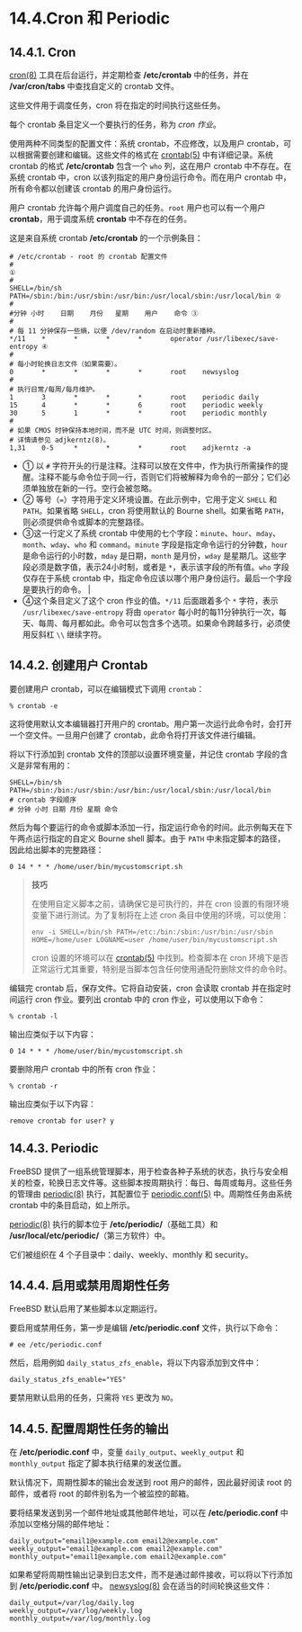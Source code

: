 # 14.4.Cron 和 Periodic

## 14.4.1. Cron

[cron(8)](https://man.freebsd.org/cgi/man.cgi?query=cron&sektion=8&format=html) 工具在后台运行，并定期检查 **/etc/crontab** 中的任务，并在 **/var/cron/tabs** 中查找自定义的 crontab 文件。

这些文件用于调度任务，cron 将在指定的时间执行这些任务。

每个 crontab 条目定义一个要执行的任务，称为 *cron 作业*。

使用两种不同类型的配置文件：系统 crontab，不应修改，以及用户 crontab，可以根据需要创建和编辑。这些文件的格式在 [crontab(5)](https://man.freebsd.org/cgi/man.cgi?query=crontab&sektion=5&format=html) 中有详细记录。系统 crontab 的格式 **/etc/crontab** 包含一个 `who` 列，这在用户 crontab 中不存在。在系统 crontab 中，cron 以该列指定的用户身份运行命令。而在用户 crontab 中，所有命令都以创建该 crontab 的用户身份运行。

用户 crontab 允许每个用户调度自己的任务。`root` 用户也可以有一个用户 **crontab**，用于调度系统 **crontab** 中不存在的任务。

这是来自系统 crontab **/etc/crontab** 的一个示例条目：

```
# /etc/crontab - root 的 crontab 配置文件
#
①
#
SHELL=/bin/sh
PATH=/sbin:/bin:/usr/sbin:/usr/bin:/usr/local/sbin:/usr/local/bin ②
#
#分钟 小时    日期    月份   星期    用户    命令 ③
#
# 每 11 分钟保存一些熵，以便 /dev/random 在启动时重新播种。
*/11    *       *       *       *       operator /usr/libexec/save-entropy ④
#
# 每小时轮换日志文件（如果需要）。
0       *       *       *       *       root    newsyslog
#
# 执行日常/每周/每月维护。
1       3       *       *       *       root    periodic daily
15      4       *       *       6       root    periodic weekly
30      5       1       *       *       root    periodic monthly
#
# 如果 CMOS 时钟保持本地时间，而不是 UTC 时间，则调整时区。
# 详情请参见 adjkerntz(8)。
1,31    0-5     *       *       *       root    adjkerntz -a
```

- ① 以 `#` 字符开头的行是注释。注释可以放在文件中，作为执行所需操作的提醒。注释不能与命令位于同一行，否则它们将被解释为命令的一部分；它们必须单独放在新的一行。空行会被忽略。
- ② 等号（`=`）字符用于定义环境设置。在此示例中，它用于定义 `SHELL` 和 `PATH`。如果省略 `SHELL`，cron 将使用默认的 Bourne shell。如果省略 `PATH`，则必须提供命令或脚本的完整路径。                                                       
-  ③这一行定义了系统 crontab 中使用的七个字段：`minute`、`hour`、`mday`、`month`、`wday`、`who` 和 `command`。`minute` 字段是指定命令运行的分钟数，`hour` 是命令运行的小时数，`mday` 是日期，`month` 是月份，`wday` 是星期几。这些字段必须是数字值，表示24小时制，或者是 `*`，表示该字段的所有值。`who` 字段仅存在于系统 crontab 中，指定命令应该以哪个用户身份运行。最后一个字段是要执行的命令。 |
- ④这个条目定义了这个 cron 作业的值。`*/11` 后面跟着多个 `*` 字符，表示 `/usr/libexec/save-entropy` 将由 `operator` 每小时的每11分钟执行一次，每天、每周、每月都如此。命令可以包含多个选项。如果命令跨越多行，必须使用反斜杠 `\\` 继续字符。

## 14.4.2. 创建用户 Crontab

要创建用户 crontab，可以在编辑模式下调用 `crontab`：

```
% crontab -e
```

这将使用默认文本编辑器打开用户的 crontab。用户第一次运行此命令时，会打开一个空文件。一旦用户创建了 crontab，此命令将打开该文件进行编辑。

将以下行添加到 crontab 文件的顶部以设置环境变量，并记住 crontab 字段的含义是非常有用的：

```
SHELL=/bin/sh
PATH=/sbin:/bin:/usr/sbin:/usr/bin:/usr/local/sbin:/usr/local/bin
# crontab 字段顺序
# 分钟 小时 日期 月份 星期 命令
```

然后为每个要运行的命令或脚本添加一行，指定运行命令的时间。此示例每天在下午两点运行指定的自定义 Bourne shell 脚本。由于 `PATH` 中未指定脚本的路径，因此给出脚本的完整路径：

```
0 14 * * * /home/user/bin/mycustomscript.sh
```

>**技巧**
>
>在使用自定义脚本之前，请确保它是可执行的，并在 cron 设置的有限环境变量下进行测试。为了复制将在上述 cron 条目中使用的环境，可以使用：
>
>```
>env -i SHELL=/bin/sh PATH=/etc:/bin:/sbin:/usr/bin:/usr/sbin HOME=/home/user LOGNAME=user /home/user/bin/mycustomscript.sh
>```
>
>cron 设置的环境可以在 [crontab(5)](https://man.freebsd.org/cgi/man.cgi?query=crontab&sektion=5&format=html) 中找到。检查脚本在 cron 环境下是否正常运行尤其重要，特别是当脚本包含任何使用通配符删除文件的命令时。 

编辑完 crontab 后，保存文件。它将自动安装，cron 会读取 crontab 并在指定时间运行 cron 作业。要列出 crontab 中的 cron 作业，可以使用以下命令：

```
% crontab -l
```

输出应类似于以下内容：

```
0 14 * * * /home/user/bin/mycustomscript.sh
```

要删除用户 crontab 中的所有 cron 作业：

```
% crontab -r
```

输出应类似于以下内容：

```
remove crontab for user? y
```

## 14.4.3. Periodic

FreeBSD 提供了一组系统管理脚本，用于检查各种子系统的状态，执行与安全相关的检查，轮换日志文件等。这些脚本按周期执行：每日、每周或每月。这些任务的管理由 [periodic(8)](https://man.freebsd.org/cgi/man.cgi?query=periodic&sektion=8&format=html) 执行，其配置位于 [periodic.conf(5)](https://man.freebsd.org/cgi/man.cgi?query=periodic.conf&sektion=5&format=html) 中。周期性任务由系统 crontab 中的条目启动，如上所示。

[periodic(8)](https://man.freebsd.org/cgi/man.cgi?query=periodic&sektion=8&format=html) 执行的脚本位于 **/etc/periodic/**（基础工具）和 **/usr/local/etc/periodic/**（第三方软件）中。

它们被组织在 4 个子目录中：daily、weekly、monthly 和 security。

## 14.4.4. 启用或禁用周期性任务

FreeBSD 默认启用了某些脚本以定期运行。

要启用或禁用任务，第一步是编辑 **/etc/periodic.conf** 文件，执行以下命令：

```
# ee /etc/periodic.conf
```

然后，启用例如 `daily_status_zfs_enable`，将以下内容添加到文件中：

```
daily_status_zfs_enable="YES"
```

要禁用默认启用的任务，只需将 `YES` 更改为 `NO`。


## 14.4.5. 配置周期性任务的输出

在 **/etc/periodic.conf** 中，变量 `daily_output`、`weekly_output` 和 `monthly_output` 指定了脚本执行结果的发送位置。

默认情况下，周期性脚本的输出会发送到 root 用户的邮件，因此最好阅读 root 的邮件，或者将 root 的邮件别名为一个被监控的邮箱。

要将结果发送到另一个邮件地址或其他邮件地址，可以在 **/etc/periodic.conf** 中添加以空格分隔的邮件地址：

```
daily_output="email1@example.com email2@example.com"
weekly_output="email1@example.com email2@example.com"
monthly_output="email1@example.com email2@example.com"
```

如果希望将周期性输出记录到日志文件，而不是通过邮件接收，可以将以下行添加到 **/etc/periodic.conf** 中。 [newsyslog(8)](https://man.freebsd.org/cgi/man.cgi?query=newsyslog&sektion=8&format=html) 会在适当的时间轮换这些文件：

```
daily_output=/var/log/daily.log
weekly_output=/var/log/weekly.log
monthly_output=/var/log/monthly.log
```

